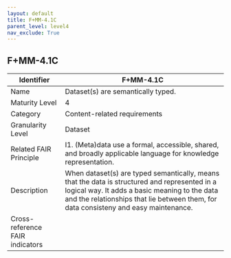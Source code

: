 ```yaml
---
layout: default
title: F+MM-4.1C
parent_level: level4
nav_exclude: True
---
```


## F+MM-4.1C

| Identifier | F+MM-4.1C |
| --------- | ----------|
| Name | Dataset(s) are semantically typed. |
| Maturity Level | 4 |
| Category | Content-related requirements |
| Granularity Level | Dataset |
| Related FAIR Principle | I1. (Meta)data use a formal, accessible, shared, and broadly applicable language for knowledge representation. |
| Description | When dataset(s) are typed semantically, means that the data is structured and represented in a logical way. It adds a basic meaning to the data and the relationships that lie between them, for data consisteny and easy maintenance. |
| Cross-reference FAIR indicators | |
